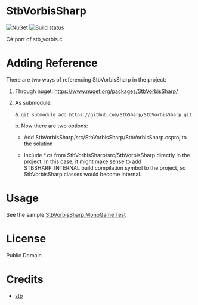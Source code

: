 # StbVorbisSharp
[![NuGet](https://img.shields.io/nuget/v/StbVorbisSharp.svg)](https://www.nuget.org/packages/StbVorbisSharp/)
[![Build status](https://ci.appveyor.com/api/projects/status/8ixt18rogia0ymiv?svg=true)](https://ci.appveyor.com/project/RomanShapiro/StbVorbisSharp)

C# port of stb_vorbis.c

# Adding Reference
There are two ways of referencing StbVorbisSharp in the project:
1. Through nuget: https://www.nuget.org/packages/StbVorbisSharp/
2. As submodule:
    
    a. `git submodule add https://github.com/StbSharp/StbVorbisSharp.git`
    
    b. Now there are two options:
       
      * Add StbVorbisSharp/src/StbVorbisSharp/StbVorbisSharp.csproj to the solution
       
      * Include *.cs from StbVorbisSharp/src/StbVorbisSharp directly in the project. In this case, it might make sense to add STBSHARP_INTERNAL build compilation symbol to the project, so StbVorbisSharp classes would become internal.

# Usage
See the sample [StbVorbisSharp.MonoGame.Test](https://github.com/StbSharp/StbVorbisSharp/tree/master/samples/StbVorbisSharp.MonoGame.Test)

# License
Public Domain

# Credits
* [stb](https://github.com/nothings/stb)
